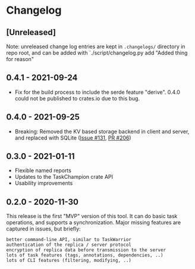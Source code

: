 # Changelog

## [Unreleased]

Note: unreleased change log entries are kept in `.changelogs/` directory in repo root, and can be added with `./script/changelog.py add "Added thing for reason"

## 0.4.1 - 2021-09-24
- Fix for the build process to include the serde feature "derive".  0.4.0 could not be published to crates.io due to this bug.

## 0.4.0 - 2021-09-25
- Breaking: Removed the KV based storage backend in client and server, and replaced with SQLite ([Issue #131](https://github.com/taskchampion/taskchampion/issues/131), [PR #206](https://github.com/taskchampion/taskchampion/pull/206))

## 0.3.0 - 2021-01-11
- Flexible named reports
- Updates to the TaskChampion crate API
- Usability improvements

## 0.2.0 - 2020-11-30

This release is the first "MVP" version of this tool. It can do basic task operations, and supports a synchronization. Major missing features are captured in issues, but briefly:

    better command-line API, similar to TaskWarrior
    authentication of the replica / server protocol
    encryption of replica data before transmission to the server
    lots of task features (tags, annotations, dependencies, ..)
    lots of CLI features (filtering, modifying, ..)
